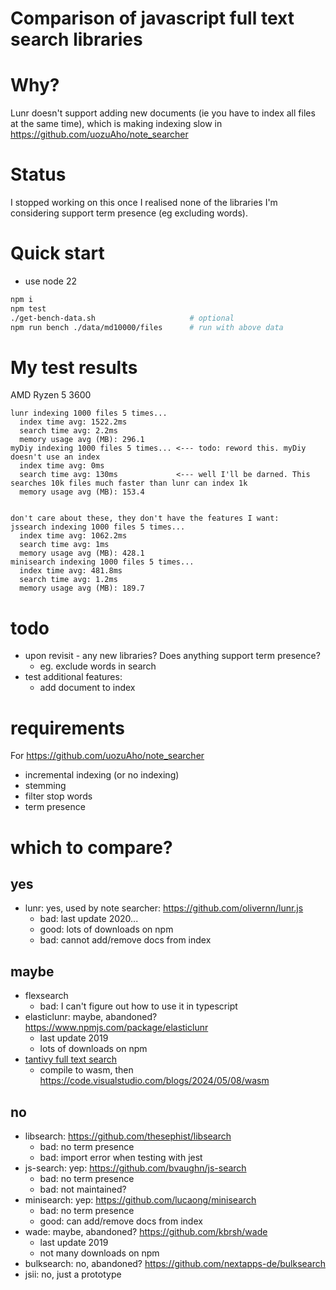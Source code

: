 # Comparison of javascript full text search libraries

# Why?
Lunr doesn't support adding new documents (ie you have to index all files at the
same time), which is making indexing slow in https://github.com/uozuAho/note_searcher

# Status
I stopped working on this once I realised none of the libraries I'm considering
support term presence (eg excluding words).

# Quick start
- use node 22

```sh
npm i
npm test
./get-bench-data.sh                     # optional
npm run bench ./data/md10000/files      # run with above data
```

# My test results
AMD Ryzen 5 3600

```
lunr indexing 1000 files 5 times...
  index time avg: 1522.2ms
  search time avg: 2.2ms
  memory usage avg (MB): 296.1
myDiy indexing 1000 files 5 times... <--- todo: reword this. myDiy doesn't use an index
  index time avg: 0ms
  search time avg: 130ms             <--- well I'll be darned. This searches 10k files much faster than lunr can index 1k
  memory usage avg (MB): 153.4


don't care about these, they don't have the features I want:
jssearch indexing 1000 files 5 times...
  index time avg: 1062.2ms
  search time avg: 1ms
  memory usage avg (MB): 428.1
minisearch indexing 1000 files 5 times...
  index time avg: 481.8ms
  search time avg: 1.2ms
  memory usage avg (MB): 189.7
```

# todo
- upon revisit - any new libraries? Does anything support term presence?
    - eg. exclude words in search
- test additional features:
    - add document to index

# requirements
For https://github.com/uozuAho/note_searcher
- incremental indexing (or no indexing)
- stemming
- filter stop words
- term presence


# which to compare?
## yes
- lunr: yes, used by note searcher: https://github.com/olivernn/lunr.js
    - bad: last update 2020...
    - good: lots of downloads on npm
    - bad: cannot add/remove docs from index
## maybe
- flexsearch
    - bad: I can't figure out how to use it in typescript
- elasticlunr: maybe, abandoned? https://www.npmjs.com/package/elasticlunr
    - last update 2019
    - lots of downloads on npm
- [tantivy full text search](https://github.com/quickwit-oss/tantivy)
    - compile to wasm, then https://code.visualstudio.com/blogs/2024/05/08/wasm
## no
- libsearch: https://github.com/thesephist/libsearch
    - bad: no term presence
    - bad: import error when testing with jest
- js-search: yep: https://github.com/bvaughn/js-search
    - bad: no term presence
    - bad: not maintained?
- minisearch: yep: https://github.com/lucaong/minisearch
    - bad: no term presence
    - good: can add/remove docs from index
- wade: maybe, abandoned? https://github.com/kbrsh/wade
    - last update 2019
    - not many downloads on npm
- bulksearch: no, abandoned? https://github.com/nextapps-de/bulksearch
- jsii: no, just a prototype
